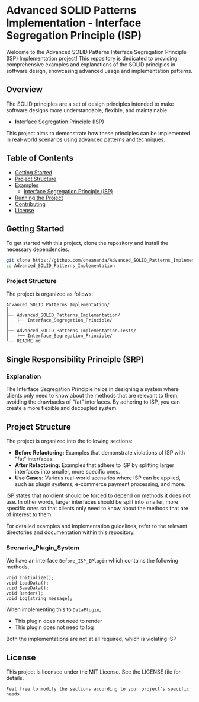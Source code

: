 ﻿# Advanced SOLID Patterns Implementation - Interface Segregation Principle (ISP)

Welcome to the Advanced SOLID Patterns  Interface Segregation Principle (ISP) Implementation project! This repository is dedicated to providing comprehensive examples and explanations of the SOLID principles in software design, showcasing advanced usage and implementation patterns.

## Overview

The SOLID principles are a set of design principles intended to make software designs more understandable, flexible, and maintainable. 

- **I**nterface Segregation Principle (ISP)

This project aims to demonstrate how these principles can be implemented in real-world scenarios using advanced patterns and techniques.

## Table of Contents

- [Getting Started](#getting-started)
- [Project Structure](#project-structure)
- [Examples](#examples)
  - [Interface Segregation Principle (ISP)](#interface-segregation-principle-isp)
- [Running the Project](#running-the-project)
- [Contributing](#contributing)
- [License](#license)

## Getting Started

To get started with this project, clone the repository and install the necessary dependencies.

```bash
git clone https://github.com/oneananda/Advanced_SOLID_Patterns_Implementation.git
cd Advanced_SOLID_Patterns_Implementation
```

### Project Structure

The project is organized as follows:

```
Advanced_SOLID_Patterns_Implementation/
│
├── Advanced_SOLID_Patterns_Implementation/
│   ├── Interface_Segregation_Principle/
│
├── Advanced_SOLID_Patterns_Implementation.Tests/
│   ├── Interface_Segregation_Principle/
└── README.md
```

## Single Responsibility Principle (SRP)

### Explanation

The Interface Segregation Principle helps in designing a system where clients only need to know about the methods that are relevant to them, avoiding the drawbacks of "fat" interfaces. By adhering to ISP, you can create a more flexible and decoupled system.

## Project Structure

The project is organized into the following sections:

- **Before Refactoring:** Examples that demonstrate violations of ISP with "fat" interfaces.
- **After Refactoring:** Examples that adhere to ISP by splitting larger interfaces into smaller, more specific ones.
- **Use Cases:** Various real-world scenarios where ISP can be applied, such as plugin systems, e-commerce payment processing, and more.

ISP states that no client should be forced to depend on methods it does not use. In other words, larger interfaces should be split into smaller, more specific ones so that clients only need to know about the methods that are of interest to them.

For detailed examples and implementation guidelines, refer to the relevant directories and documentation within this repository.


### Scenario_Plugin_System

We have an interface `Before_ISP_IPlugin` which contains the following methods,

```
void Initialize();
void LoadData();
void SaveData();
void Render();
void Log(string message);
```

When implementing this to `DataPlugin`, 

- This plugin does not need to render
- This plugin does not need to log

Both the implementations are not at all required, which is violating ISP


## License
This project is licensed under the MIT License. See the LICENSE file for details.

```
Feel free to modify the sections according to your project's specific needs.
```

